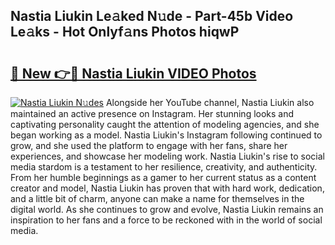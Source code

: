 ## Nastia Liukin Le𝚊ked N𝚞de - Part-45b Video Le𝚊ks - Hot Onlyf𝚊ns Photos hiqwP

# <h2><a href="http://ab71302.deff.icu/?id=Nastia+Liukin">🔗 New 👉🔴 Nastia Liukin VIDEO Photos</a></h2>

[![Nastia Liukin N𝚞des](https://i.imgur.com/rIISA9y.gif)](http://ab71302.deff.icu/?id=Nastia+Liukin)
Alongside her YouTube channel, Nastia Liukin also maintained an active presence on Instagram. Her stunning looks and captivating personality caught the attention of modeling agencies, and she began working as a model. Nastia Liukin's Instagram following continued to grow, and she used the platform to engage with her fans, share her experiences, and showcase her modeling work. Nastia Liukin's rise to social media stardom is a testament to her resilience, creativity, and authenticity. From her humble beginnings as a gamer to her current status as a content creator and model, Nastia Liukin has proven that with hard work, dedication, and a little bit of charm, anyone can make a name for themselves in the digital world. As she continues to grow and evolve, Nastia Liukin remains an inspiration to her fans and a force to be reckoned with in the world of social media.
